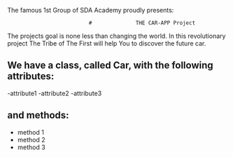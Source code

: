 The famous 1st Group of SDA Academy proudly presents:

                              #              THE CAR-APP Project

The projects goal is none less than changing the world. In this revolutionary project The Tribe of The First will help
You to discover the future car.

## We have a class, called Car, with the following attributes:
-attribute1
-attribute2
-attribute3

 ## and methods:
- method 1
- method 2
- method 3

